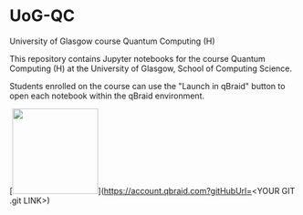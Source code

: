 # UoG-QC
University of Glasgow course Quantum Computing (H)

This repository contains Jupyter notebooks for the course Quantum Computing (H) at the University of Glasgow, School of Computing Science.

Students enrolled on the course can use the "Launch in qBraid" button to open each notebook within the qBraid environment.

[<img src="https://qbraid-static.s3.amazonaws.com/logos/Launch_on_qBraid_white.png" width="150">](https://account.qbraid.com?gitHubUrl=<YOUR GIT .git LINK>)
